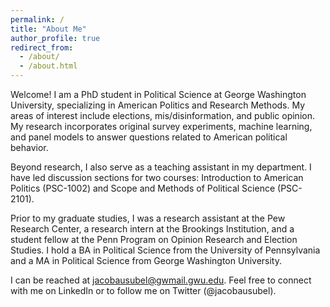 ```yaml
---
permalink: /
title: "About Me"
author_profile: true
redirect_from: 
  - /about/
  - /about.html
---
```


Welcome! I am a PhD student in Political Science at George Washington University, specializing in American Politics and Research Methods. My areas of interest include elections, mis/disinformation, and public opinion. My research incorporates original survey experiments, machine learning, and panel models to answer questions related to American political behavior.

Beyond research, I also serve as a teaching assistant in my department. I have led discussion sections for two courses: Introduction to American Politics (PSC-1002) and Scope and Methods of Political Science (PSC-2101).

Prior to my graduate studies, I was a research assistant at the Pew Research Center, a research intern at the Brookings Institution, and a student fellow at the Penn Program on Opinion Research and Election Studies. I hold a BA in Political Science from the University of Pennsylvania and a MA in Political Science from George Washington University.

I can be reached at jacobausubel@gwmail.gwu.edu. Feel free to connect with me on LinkedIn or to follow me on Twitter (@jacobausubel).
